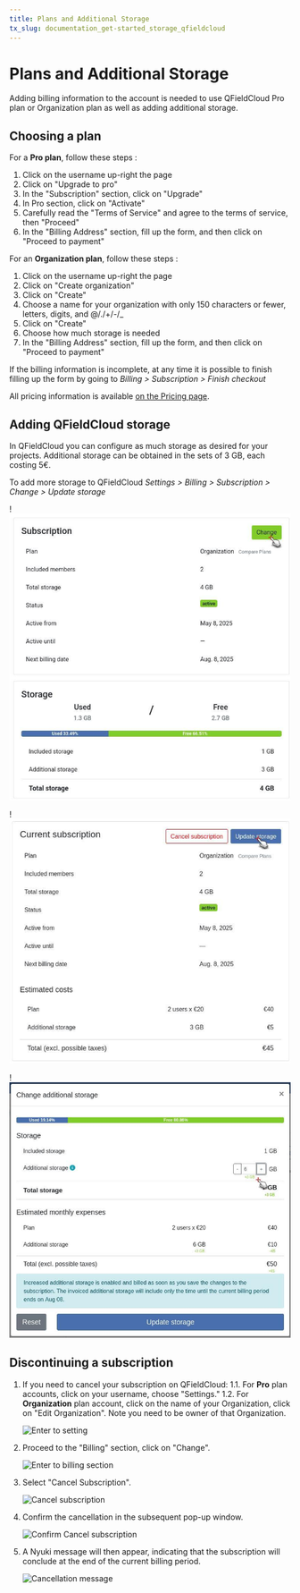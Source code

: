 ```yaml
---
title: Plans and Additional Storage
tx_slug: documentation_get-started_storage_qfieldcloud
---
```


# Plans and Additional Storage

Adding billing information to the account is needed to use QFieldCloud Pro plan or Organization plan as well as
adding additional storage.

## Choosing a plan

For a **Pro plan**, follow these steps :

1. Click on the username up-right the page
2. Click on "Upgrade to pro"
3. In the "Subscription" section, click on "Upgrade"
4. In Pro section, click on "Activate"
5. Carefully read the "Terms of Service" and agree to the terms of service, then "Proceed"
6. In the "Billing Address" section, fill up the form, and then click on "Proceed to payment"

For an **Organization plan**, follow these steps :

1. Click on the username up-right the page
2. Click on "Create organization"
3. Click on "Create"
4. Choose a name for your organization with only 150 characters or fewer, letters, digits, and @/./+/-/_
5. Click on "Create"
6. Choose how much storage is needed
7. In the "Billing Address" section, fill up the form, and then click on "Proceed to payment"

If the billing information is incomplete, at any time it is possible to finish filling up the form by going to *Billing > Subscription > Finish checkout*

All pricing information is available <a href="https://qfield.cloud/pricing" target="_blank">on the Pricing page</a>.

## Adding QFieldCloud storage

In QFieldCloud you can configure as much storage as desired for your projects. 
Additional storage can be obtained in the sets of 3 GB, each costing 5€.

To add more storage to QFieldCloud *Settings > Billing > Subscription > Change > Update storage*

!![ Subscription “Change” ](../assets/images/storage-qfc1.png)

!![ “Update storage” ](../assets/images/storage-qfc2.png)

!![ “Additional storage” ](../assets/images/storage-qfc3.png)

## Discontinuing a subscription

1. If you need to cancel your subscription on QFieldCloud:
1.1. For **Pro** plan accounts, click on your username, choose "Settings."
1.2. For **Organization** plan account, click on the name of your Organization, click on "Edit Organization". Note you need to be owner of that Organization.

    ![Enter to setting](../assets/images/discontinuing_service_01_enter_to_setting.png)

2. Proceed to the "Billing" section, click on "Change".

    ![Enter to billing section](../assets/images/discontinuing_service_02_change_subcription.png)

3. Select "Cancel Subscription".

    ![Cancel subscription](../assets/images/discontinuing_service_03_cancel_subscription.png)

4. Confirm the cancellation in the subsequent pop-up window.

    ![Confirm Cancel subscription](../assets/images/discontinuing_service_04_popup_cancel_subcription.png)

5. A Nyuki message will then appear, indicating that the subscription will conclude at the end of the current billing period.

    ![Cancellation message](../assets/images/discontinuing_service_05_nyuki_message.png)
